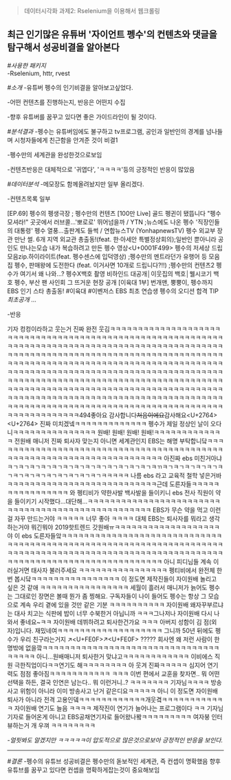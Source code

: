 >데이터시각화 과제2: Rselenium을 이용해서 웹크롤링


최근 인기많은 유튜버 '자이언트 펭수'의 컨텐츠와 댓글을 탐구해서 성공비결을 알아본다
-----------------------

*#사용한 패키지*  
  -Rselenium, httr, rvest

*#소개* 
  -유튜버 펭수의 인기비결을 알아보고싶었다.
  
  -어떤 컨텐츠를 진행하는지, 반응은 어떤지 수집
  
  -향후 유튜버를 꿈꾸고 있다면 좋은 가이드라인이 될 것이다.

*#분석결과*
  -펭수는 유튜버임에도 불구하고 tv프로그램, 공인과 일반인의 경계를 넘나들며 시청자들에게 친근함을 안겨준 것이 비결1
  
  -펭수만의 세계관을 완성한것으로보임
  
  -컨텐츠반응은 대체적으로 '귀엽다', 'ㅋㅋㅋㅋ'등의 긍정적인 반응이 많았음

*#데이터분석* 
  -메모장도 함께올려놨지만 일부 올리겠다.
  
  -컨텐츠목록 일부


  [EP.69] 펭수의 펭생극장 ; 펭수만의 컨텐츠
  [100만 Live] 골드 펭귄이 됐뜹니다
  "펭수 모셔라!" 곳곳에서 러브콜...'뽀로로' 뛰어넘을까 / YTN ;뉴스에도 나온 펭수
  '직장인들의 대통령' 펭수 열풍…출판계도 들썩 / 연합뉴스TV (YonhapnewsTV)
  펭수 외교부 장관 만난 썰. 6개 지역 외교관 총출동!(feat. 한·아세안 특별정상회의);일반인 뿐아니라 공인도 만나는모습
  내가 복습하려고 만든 펭수 영상<U+0001F499>
  펭수의 저세상 드립 모음zip.하이라이트(feat. 펭수센스에 입덕영상) ;펭수만의 멘트라던가 유행어 등 모음집
  펭수, 판매왕에 도전한다 (feat. 이거사면 10개로 드립니다?!!) ;펭수만의 컨텐츠2
  펭수가 여기서 왜 나와...? 펭수X백호 촬영 비하인드 대공개│이웃집의 백호│웰시코기 백호
  펭수, 부산 팬 사인회 그 뜨거운 현장 공개
  [이육대 1부] 번개맨, 뿡뿡이, 펭수까지 EBS 인기 스타 총출동!  #이육대 #이벤저스
  EBS 최초 연습생 펭수의 오디션 합격 TIP *최초공개*
...

  -반응


  기자 컹컹이라하고 웃는거 진짜 완전 웃김ㅋㅋㅋㅋㅋㅋㅋㅋㅋㅋㅋㅋㅋㅋㅋㅋㅋㅋㅋㅋㅋㅋㅋㅋㅋㅋㅋㅋㅋㅋㅋㅋㅋㅋㅋㅋㅋㅋㅋㅋㅋㅋㅋㅋㅋㅋㅋㅋㅋㅋㅋㅋㅋㅋㅋㅋㅋㅋㅋㅋㅋㅋㅋㅋㅋㅋㅋㅋㅋㅋㅋㅋㅋㅋㅋㅋㅋㅋㅋㅋㅋㅋㅋㅋㅋㅋㅋㅋㅋㅋㅋㅋㅋㅋㅋㅋㅋㅋㅋㅋㅋㅋㅋㅋㅋㅋㅋㅋㅋㅋㅋㅋㅋㅋㅋㅋㅋㅋㅋㅋㅋㅋㅋㅋㅋㅋㅋㅋㅋㅋㅋㅋㅋㅋㅋㅋㅋㅋㅋㅋㅋㅋㅋㅋㅋㅋㅋㅋㅋㅋㅋㅋㅋㅋㅋㅋㅋㅋㅋㅋㅋㅋㅋㅋㅋㅋㅋㅋㅋㅋㅋㅋㅋㅋㅋㅋㅋㅋㅋㅋㅋㅋㅋㅋㅋㅋㅋㅋㅋㅋㅋㅋㅋㅋㅋㅋㅋㅋㅋㅋㅋㅋㅋㅋㅋㅋㅋㅋㅋㅋㅋㅋㅋㅋㅋㅋㅋㅋㅋㅋㅋㅋㅋㅋㅋㅋㅋㅋㅋㅋㅋㅋㅋㅋㅋㅋㅋㅋㅋㅋㅋㅋㅋㅋㅋㅋㅋㅋㅋㅋㅋㅋㅋㅋㅋㅋㅋㅋㅋㅋㅋㅋㅋㅋㅋㅋㅋㅋㅋㅋㅋㅋㅋㅋㅋㅋㅋㅋㅋㅋㅋㅋㅋㅋㅋㅋㅋㅋㅋㅋㅋㅋㅋㅋㅋㅋㅋㅋㅋㅋㅋㅋㅋㅋㅋㅋㅋㅋㅋㅋㅋㅋㅋㅋㅋㅋㅋㅋㅋㅋㅋㅋㅋㅋㅋㅋㅋㅋㅋㅋㅋㅋㅋㅋㅋㅋㅋㅋㅋㅋㅋㅋㅋㅋㅋㅋㅋㅋㅋㅋㅋㅋㅋㅋㅋㅋㅋㅋㅋㅋㅋㅋㅋㅋㅋㅋㅋㅋㅋㅋㅋㅋㅋㅋㅋㅋㅋㅋㅋㅋㅋㅋㅋㅋ494좋아요 감사합니다~~~~처음이에요~~~~감사해요<U+2764><U+2764>
  진짜 미치겠넼ㅋㅋㅋㅋㅋㅋㅋㅋㅋㅋㅋㅋㅋ 펭수가 제일 정상인 날이 오다니ㅋㅋㅋㅋㅋㅋㅋㅋㅋㅋㅋㅋㅋㅋㅋ 원배! 원배! 원배! 원배!ㅋㅋㅋㅋㅋㅋㅋㅋㅋㅋㅋㅋㅋ
  전원배 매니저 진짜 퇴사자 맞는지 아니면 세계관인지 EBS는 해명 부탁합니닼ㅋㅋㅋㅋㅋㅋㅋㅋㅋㅋㅋㅋㅋㅋㅋㅋㅋㅋㅋㅋㅋㅋㅋㅋㅋㅋㅋㅋㅋㅋㅋㅋㅋㅋㅋㅋㅋㅋㅋㅋㅋㅋㅋㅋㅋㅋㅋㅋㅋㅋㅋㅋㅋㅋㅋㅋㅋㅋㅋㅋㅋㅋㅋㅋㅋㅋㅋㅋㅋㅋ
  아진짜 ebs 미친거아냐 ㅋㄱㅋㄱㅋㄱㅋㄱㅋㄱㅋㄱㅋㄱㅋㄱㅋㄱㅋㄱㅋㄱㅋㄱㅋㄱㅋㄲㅋㄱㅋㄱㅋㄱㅋㄱㅋㄱㅋㄱㅋㄱㅋㄱㅋㄱㅋㄱㅋㄱㅋㄱㅋㄱㅋㄱㅋㅋㅋㅋㅋ
  나름 ebs 라고 교육적 철학 넣은거바 ㅋㅋㅋㅋㅋㅋㅋㅋㅋㅋㅋㅋㅋㅋㅋㅋㅋㅋㅋㅋㅋㅋㅋㅋㅋㅋㅋ근데 도른자들ㅋㅋㅋㅋㅋㅋㅋㅋㅋㅋㅋㅋㅋㅋㅋㅋ
  와 펭티비가 약한사발 백사발을 들이키니 ebs 전사 직원이 약을 들이키기 시작했다...대단해...ㅋㅋㅋㅋㅋㅋㅋㅋㅋㅋㅋㅋㅋㅋㅋㅋㅋㅋㅋㅋㅋㅋㅋㅋㅋㅋㅋㅋㅋㅋㅋㅋㅋㅋㅋㅋㅋㅋㅋㅋㅋㅋㅋㅋㅋㅋㅋㅋㅋㅋ
  EBS가 무슨 약을 먹고 이런걸 자꾸 만드는거야 ㅋㅋㅋㅋㅋ 너무 좋아 ㅋㅋㅋㅋ
  대체 EBS는 퇴사자를 뭐라고 생각하는거야 뭐긴뭐야 2019핫트렌드 갓원배ㅠㅋㅋㅋㅋㅋㅋㅋㅋㅋㅋㅋㅋㅋㅋㅋㅋㅋㅋㅋ
  야 이 ebs 도른자들앜ㅋㅋㅋㅋㅋㅋㅋㅋㅋㅋㅋㅋㅋㅋㅋㅋㅋㅋㅋㅋㅋㅋㅋㅋㅋㅋㅋㅋㅋㅋㅋㅋㅋㅋㅋㅋㅋㅋㅋㅋㅋㅋㅋㅋㅋㅋㅋㅋㅋㅋㅋㅋㅋㅋㅋㅋㅋㅋㅋㅋㅋㅋㅋㅋㅋㅋㅋㅋㅋㅋㅋㅋㅋㅋㅋㅋㅋㅋㅋㅋㅋㅋㅋㅋㅋㅋㅋㅋㅋㅋㅋㅋㅋㅋㅋㅋㅋㅋㅋㅋㅋㅋㅋㅋㅋㅋㅋㅋㅋㅋㅋㅋㅋㅋㅋㅋㅋㅋㅋㅋㅋㅋㅋㅋㅋㅋㅋㅋㅋㅋㅋㅋㅋㅋㅋ
  아니 피디님들 계속 이러실거면 태사자 불러주세요 ㅋㅋㅋㅋㅋㅋㅋㅋㅋㅋㅋㅋㅋㅋㅋㅋ 펭티비에서 완전체 한번 봅시닼ㅋㅋㅋㅋㅋㅋㅋㅋㅋㅋㅋㅋㅋㅋㅋㅋ
  이 정도면 제작진들이 자이원배 놀리고 싶은 것 같애 ㅋㅋㅋㅋㅋㅋㅋㅋㅋㅋㅋㅋㅋㅋㅋㅋ
  세월이 흘러서 매니저가 늙어도 펭수는 그대로인 장면은 볼때 뭔가 좀 찡해요. 구독자들이 나이 들어도 펭수는 항상 그 모습으로 계속 우리 곁에 있을 것만 같은 기분
  ㅋㅋㅋㅋㅋㅋㅋㅋㅋㅋ 자이원배 왜자꾸부르냐는 대사 치고는 식판에 밥이 너무 수북한거 아닙니까 ㅋㅋㅋ그나저나 자이원배 다시 나와서 좋네요~ㅋㅋ 자이원배 데뷔하려고 퇴사한건가요 ㅋㅋㅋ
  아버지 성함이 김 점(외자)입니다. 재밌네여ㅋㅋㅋㅋㅋㅋㅋㅋㅋㅋㅋㅋㅋㅋㅋㅋㅋㅋㅋ
  그니까 50년 뒤에도 펭수가 우리 친구라는거지 ↗<U+FE0F>↗<U+FE0F> ?????
  회사엔 왜 저런 사람이 한명밖에 없을깤ㅋㅋㅋㅋㅋㅋㅋㅋㅋㅋㅋㅋㅋㅋㅋㅋㅋㅋㅋㅋㅋㅋㅋㅋㅋㅋㅋㅋㅋㅋㅋㅋㅋㅋㅋㅋㅋ
  아니...원배매니저 퇴사한거 맞냐고ㅋㅋㅋㅋㅋㅋㅋㅋㅋㅋㅋㅋ 이비에스 직원 극한직업이다ㅋㅋ연기도 해ㅋㅋㅋㅋㅋㅋㅋㅋ 아 웃겨 진짜ㅋㅋㅋㅋㅋ 심지어 연기력도 점점 좋아짐ㅋㅋㅋㅋㅋㅋㅋㅋㅋㅋㅋ
  ㅋㅋㅋ 이번 편에서 교훈을 찾자면.. 뭐 어떤 선택을 하든, 결국 인연은 남는다.. 뭐 이런거니..? ㅋㅋㅋㅋㅋㅋㅋ
  기자님ㅋㅋㅋㅋ 방송사고 위험이 아니라 이미 방송사고 난거 같은디요ㅋㅋㅋㅋㅋ
  아니 이 정도면 자이원배 퇴사가 아니라 전격 고용인뎈ㅋㅋㅋㅋㅋㅋㅋㅋㅋㅋㅋㅋ개웃곀ㅋㅋㅋㅋㅋㅋㅋㅋㅋㅋㅋㅋ
  자이원배 연기도 늘음 ㅋㅋㅋㅋ 제작진이 연기가 늘어나는  프로그램이다 ㅋㅋ
  기자님 기자로 들어온게 아니고 EBS공채연기자로 들어왔나봨ㅋㅋㅋㅋㅋㅋㅋㅋㅋ
  여자붕 인터뷰하는거 개 우껴 ㅋㅋㅋㅋㅋㅋㅋㅋ

  *-얼핏봐도 알겠지만 ㅋㅋㅋㅋㅋ이 압도적으로 많은것으로보아 긍정적인 반응을 보인다.*

---------------------------------------------
*#결론*
  -펭수의 유튜브 성공비결은 펭수만의 돋보적인 세계관, 즉 컨셉이 명확했음 향후 유튜브를 꿈꾸고 있다면 컨셉을 명확하게잡는것이 중요해보임
